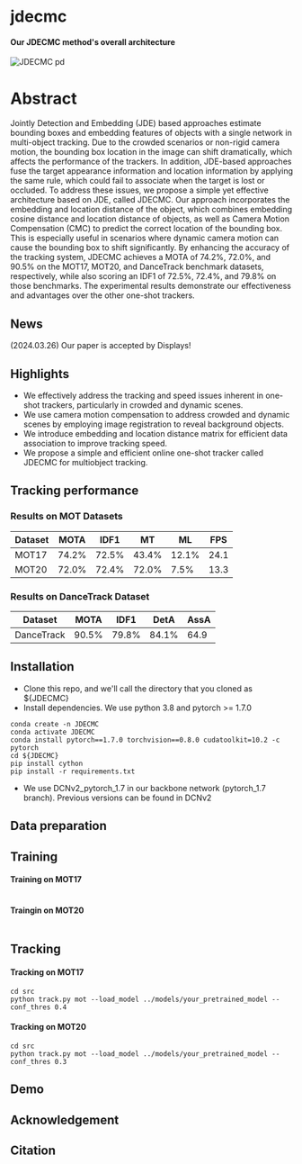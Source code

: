 # jdecmc

#### Our JDECMC method's overall architecture
![JDECMC pd](https://github.com/Melikamuliyih/jdecmc/assets/57220094/55104928-9689-4e90-a560-d0f756d9fcee)



# Abstract 
Jointly Detection and Embedding (JDE) based approaches estimate bounding boxes and
embedding features of objects with a single network in multi-object tracking. Due to
the crowded scenarios or non-rigid camera motion, the bounding box location in the
image can shift dramatically, which affects the performance of the trackers. In addition,
JDE-based approaches fuse the target appearance information and location information
by applying the same rule, which could fail to associate when the target is lost or occluded.
To address these issues, we propose a simple yet effective architecture based
on JDE, called JDECMC. Our approach incorporates the embedding and location distance
of the object, which combines embedding cosine distance and location distance
of objects, as well as Camera Motion Compensation (CMC) to predict the correct location
of the bounding box. This is especially useful in scenarios where dynamic camera
motion can cause the bounding box to shift significantly. By enhancing the accuracy of
the tracking system, JDECMC achieves a MOTA of 74.2%, 72.0%, and 90.5% on the
MOT17, MOT20, and DanceTrack benchmark datasets, respectively, while also scoring
an IDF1 of 72.5%, 72.4%, and 79.8% on those benchmarks. The experimental results
demonstrate our effectiveness and advantages over the other one-shot trackers.

## News
(2024.03.26) Our paper is accepted by Displays!


## Highlights
* We effectively address the tracking and speed issues inherent in one-shot trackers,
particularly in crowded and dynamic scenes.
* We use camera motion compensation to address crowded and dynamic scenes by
employing image registration to reveal background objects.
* We introduce embedding and location distance matrix for efficient data association to
improve tracking speed.
* We propose a simple and efficient online one-shot tracker called JDECMC for multiobject
tracking.

## Tracking performance
### Results on MOT Datasets
| Dataset    |  MOTA | IDF1  | MT | ML | FPS |
|--------------|-----------|-------|----------|----------|--------|
|MOT17       | 74.2% | 72.5% | 43.4% | 12.1% | 24.1 |
|MOT20       | 72.0% | 72.4% |72.0% | 7.5% | 13.3 |

### Results on DanceTrack Dataset
| Dataset    |  MOTA | IDF1  | DetA |AssA |
|--------------|-----------|-------|----------|----------|
|DanceTrack  | 90.5% | 79.8% |84.1% | 64.9 |

## Installation
* Clone this repo, and we'll call the directory that you cloned as ${JDECMC}
* Install dependencies. We use python 3.8 and pytorch >= 1.7.0

```
conda create -n JDECMC
conda activate JDECMC
conda install pytorch==1.7.0 torchvision==0.8.0 cudatoolkit=10.2 -c pytorch
cd ${JDECMC}
pip install cython
pip install -r requirements.txt
```
* We use DCNv2_pytorch_1.7 in our backbone network (pytorch_1.7 branch). Previous versions can be found in DCNv2
## Data preparation

## Training
#### Training on MOT17
```

```
#### Traingin on MOT20
```

```
## Tracking
#### Tracking on MOT17
```
cd src
python track.py mot --load_model ../models/your_pretrained_model --conf_thres 0.4
```
#### Tracking on MOT20
```
cd src
python track.py mot --load_model ../models/your_pretrained_model --conf_thres 0.3
```

## Demo
## Acknowledgement
## Citation
